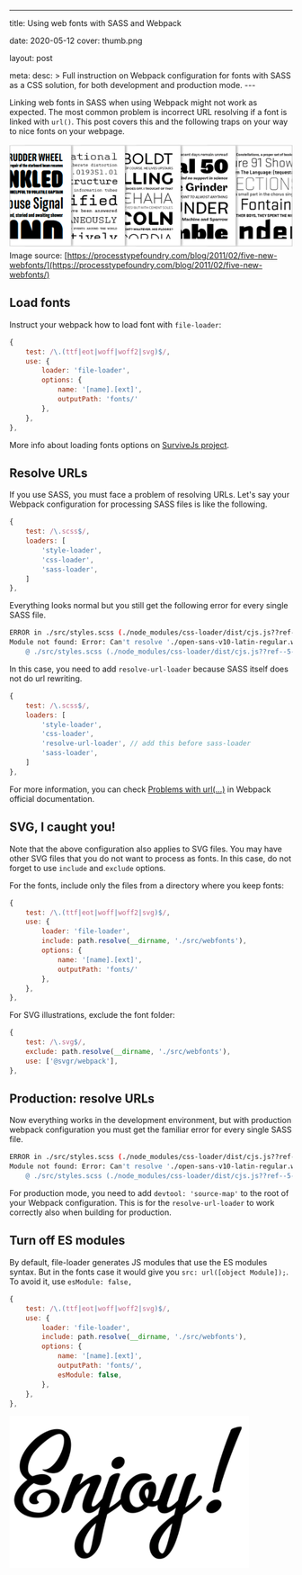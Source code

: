 ---

title: Using web fonts with SASS and Webpack

date: 2020-05-12
cover: thumb.png

layout: post

meta:
desc: >
Full instruction on Webpack configuration for fonts with SASS as a CSS solution, for both
development and production mode.
---<div data-excerpt>

Linking web fonts in SASS when using Webpack might not work as expected. The most common problem is incorrect URL resolving if a font is linked with `url()`. This post covers this and the following traps on your way to nice fonts on your webpage.

</div>

<div class="small" markdown="1">

![](thumb.png)<br/>
Image source:
[https://processtypefoundry.com/blog/2011/02/five-new-webfonts/](https://processtypefoundry.com/blog/2011/02/five-new-webfonts/)

</div>

## Load fonts

Instruct your webpack how to load font with `file-loader`:

```javascript
{
    test: /\.(ttf|eot|woff|woff2|svg)$/,
    use: {
        loader: 'file-loader',
        options: {
            name: '[name].[ext]',
            outputPath: 'fonts/'
        },
    },
},
```

More info about loading fonts options on [SurviveJs project](https://survivejs.com/webpack/loading/fonts/).

## Resolve URLs

If you use SASS, you must face a problem of resolving URLs. Let's say your Webpack configuration for processing SASS files is like the following.

```javascript
{
    test: /\.scss$/,
    loaders: [
        'style-loader',
        'css-loader',
        'sass-loader',
    ]
},
```

Everything looks normal but you still get the following error for every single SASS file.

```bash
ERROR in ./src/styles.scss (./node_modules/css-loader/dist/cjs.js??ref--5-1!./node_modules/resolve-url-loader!./node_modules/sass-loader/dist/cjs.js??ref--5-3!./src/styles.scss)
Module not found: Error: Can't resolve './open-sans-v10-latin-regular.woff' in '/Users/varya/WebDev/my-pet-project'
    @ ./src/styles.scss (./node_modules/css-loader/dist/cjs.js??ref--5-1!./node_modules/resolve-url-loader!./node_modules/sass-loader/dist/cjs.js??ref--5-3!./src/styles.scss) 19:42-87
```

In this case, you need to add `resolve-url-loader` because SASS itself does not do url rewriting.

```javascript
{
    test: /\.scss$/,
    loaders: [
        'style-loader',
        'css-loader',
        'resolve-url-loader', // add this before sass-loader
        'sass-loader',
    ]
},
```

For more information, you can check [Problems with url(...)](https://webpack.js.org/loaders/sass-loader/#problems-with-url) in Webpack official documentation.

## SVG, I caught you!

Note that the above configuration also applies to SVG files. You may have other SVG files that you do not want to process as fonts. In this case, do not forget to use `include` and `exclude` options.

For the fonts, include only the files from a directory where you keep fonts:

```javascript
{
    test: /\.(ttf|eot|woff|woff2|svg)$/,
    use: {
        loader: 'file-loader',
        include: path.resolve(__dirname, './src/webfonts'),
        options: {
            name: '[name].[ext]',
            outputPath: 'fonts/'
        },
    },
},
```

For SVG illustrations, exclude the font folder:

```javascript
{
    test: /\.svg$/,
    exclude: path.resolve(__dirname, './src/webfonts'),
    use: ['@svgr/webpack'],
},
```

## Production: resolve URLs

Now everything works in the development environment, but with production webpack configuration you must get the familiar error for every single SASS file.

```bash
ERROR in ./src/styles.scss (./node_modules/css-loader/dist/cjs.js??ref--5-1!./node_modules/resolve-url-loader!./node_modules/sass-loader/dist/cjs.js??ref--5-3!./src/styles.scss)
Module not found: Error: Can't resolve './open-sans-v10-latin-regular.woff' in '/Users/varya/WebDev/my-pet-project'
    @ ./src/styles.scss (./node_modules/css-loader/dist/cjs.js??ref--5-1!./node_modules/resolve-url-loader!./node_modules/sass-loader/dist/cjs.js??ref--5-3!./src/styles.scss) 19:42-87
```

For production mode, you need to add `devtool: 'source-map'` to the root of your Webpack configuration. This is for the `resolve-url-loader` to work correctly also when building for production.

## Turn off ES modules

By default, file-loader generates JS modules that use the ES modules syntax. But in the fonts case it would give you `src: url([object Module]);`. To avoid it, use `esModule: false,`

```javascript
{
    test: /\.(ttf|eot|woff|woff2|svg)$/,
    use: {
        loader: 'file-loader',
        include: path.resolve(__dirname, './src/webfonts'),
        options: {
            name: '[name].[ext]',
            outputPath: 'fonts/',
            esModule: false,
        },
    },
},
```

![](./enjoy.png)
